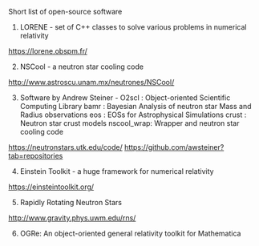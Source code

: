 Short list of open-source software

1) LORENE - set of C++ classes to solve various problems in numerical relativity

https://lorene.obspm.fr/

2) NSCool - a neutron star cooling code

http://www.astroscu.unam.mx/neutrones/NSCool/

3) Software by Andrew Steiner - 
O2scl      : Object-oriented Scientific Computing Library
bamr       : Bayesian Analysis of neutron star Mass and Radius observations
eos        : EOSs for Astrophysical Simulations
crust      : Neutron star crust models
nscool_wrap: Wrapper and neutron star cooling code

https://neutronstars.utk.edu/code/
https://github.com/awsteiner?tab=repositories

4) Einstein Toolkit - a huge framework for numerical relativity

https://einsteintoolkit.org/

5) Rapidly Rotating Neutron Stars

http://www.gravity.phys.uwm.edu/rns/

6) OGRe: An object-oriented general relativity toolkit for Mathematica


